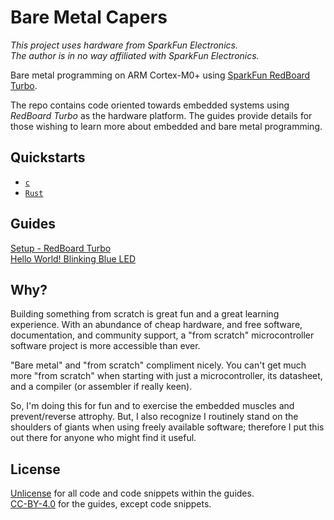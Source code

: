 # Bare Metal Capers

*This project uses hardware from SparkFun Electronics.*  
*The author is in no way affiliated with SparkFun Electronics.*

Bare metal programming on ARM Cortex-M0+ using 
[SparkFun RedBoard Turbo](https://www.sparkfun.com/products/14812).

The repo contains code oriented towards embedded systems using *RedBoard
Turbo* as the hardware platform. The guides provide details for those wishing 
to learn more about embedded and bare metal programming.

## Quickstarts 
- [`c`](https://github.com/vafeond/BareMetalCapers/blob/main/c/README.md)
- [`Rust`](https://github.com/vafeond/BareMetalCapers/blob/main/rust/README.md)

## Guides
[Setup - RedBoard Turbo](https://github.com/vafeond/BareMetalCapers/blob/main/guides/01_Setup_RedBoardTurbo.md)  
[Hello World! Blinking Blue LED](https://github.com/vafeond/BareMetalCapers/blob/main/guides/02_HelloWorld_BlinkingLED.md)


## Why?
Building something from scratch is great fun and a great learning experience. 
With an abundance of cheap hardware, and free software, documentation, 
and community support, a "from scratch" microcontroller software project is
more accessible than ever.

"Bare metal" and "from scratch" compliment nicely. You can't get much more
"from scratch" when starting with just a microcontroller, its datasheet, 
and a compiler (or assembler if really keen).

So, I'm doing this for fun and to exercise the embedded muscles and 
prevent/reverse attrophy. But, I also recognize I routinely stand on the 
shoulders of giants when using freely available software; therefore I put this 
out there for anyone who might find it useful. 

## License  
[Unlicense](https://unlicense.org) for all code and code snippets within the 
guides.  
[CC-BY-4.0](https://creativecommons.org/licenses/by/4.0/) for the guides, 
except code snippets. 

